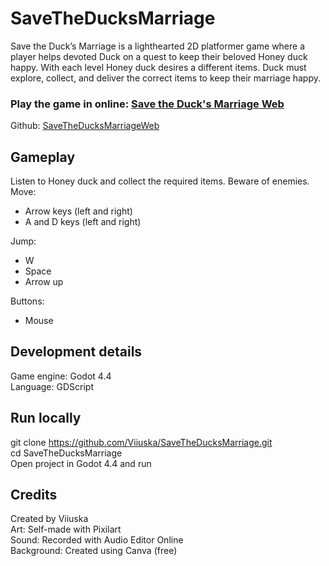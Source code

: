 # SaveTheDucksMarriage

Save the Duck’s Marriage is a lighthearted 2D platformer game where a player helps devoted Duck on a quest to keep their beloved Honey duck happy. With each level Honey duck desires a different items. Duck must explore, collect, and deliver the correct items to keep their marriage happy.  


### Play the game in online: [Save the Duck's Marriage Web](https://viiuska.github.io/SaveTheDucksMarriageWeb/)  
Github: [SaveTheDucksMarriageWeb](https://github.com/Viiuska/SaveTheDucksMarriageWeb)  


## Gameplay
Listen to Honey duck and collect the required items. Beware of enemies.  
Move:  
* Arrow keys (left and right)  
* A and D keys (left and right)
  
Jump:  
* W  
* Space  
* Arrow up
  
Buttons:  
* Mouse  

## Development details
Game engine: Godot 4.4  
Language: GDScript  


## Run locally
git clone https://github.com/Viiuska/SaveTheDucksMarriage.git  
cd SaveTheDucksMarriage  
Open project in Godot 4.4 and run  


## Credits
Created by Viiuska  
Art: Self-made with Pixilart  
Sound: Recorded with Audio Editor Online  
Background: Created using Canva (free)  
